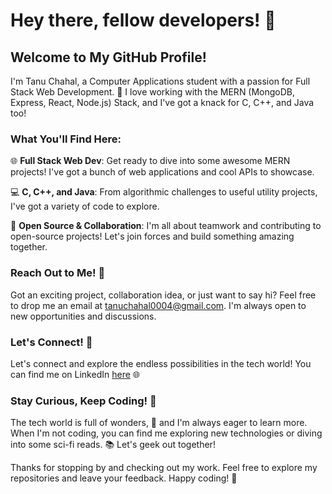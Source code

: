 # Hey there, fellow developers! 👋

## Welcome to My GitHub Profile!

I'm Tanu Chahal, a Computer Applications student with a passion for Full Stack Web Development. 🚀 I love working with the MERN (MongoDB, Express, React, Node.js) Stack, and I've got a knack for C, C++, and Java too!

### What You'll Find Here:

🌐 **Full Stack Web Dev**: Get ready to dive into some awesome MERN projects! I've got a bunch of web applications and cool APIs to showcase.

💻 **C, C++, and Java**: From algorithmic challenges to useful utility projects, I've got a variety of code to explore.

🤝 **Open Source & Collaboration**: I'm all about teamwork and contributing to open-source projects! Let's join forces and build something amazing together.

### Reach Out to Me! 📧

Got an exciting project, collaboration idea, or just want to say hi? Feel free to drop me an email at tanuchahal0004@gmail.com. I'm always open to new opportunities and discussions.

### Let's Connect! 🔗

Let's connect and explore the endless possibilities in the tech world! You can find me on LinkedIn [here](https://www.linkedin.com/in/tanuchahal/) 🌐

### Stay Curious, Keep Coding! 🚀

The tech world is full of wonders, 🌟 and I'm always eager to learn more. When I'm not coding, you can find me exploring new technologies or diving into some sci-fi reads. 📚 Let's geek out together!

Thanks for stopping by and checking out my work. Feel free to explore my repositories and leave your feedback. Happy coding! 🎉


